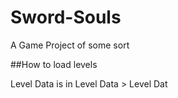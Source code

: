 # Sword-Souls
A Game Project of some sort


##How to load levels

Level Data is in Level Data > Level Dat
